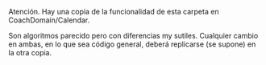 Atención. Hay una copia de la funcionalidad de esta carpeta en CoachDomain/Calendar.

Son algoritmos parecido pero con diferencias my sutiles. Cualquier cambio en ambas, en lo que sea código general, deberá replicarse (se supone)
en la otra copia.
